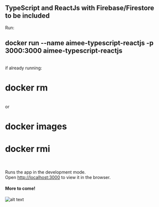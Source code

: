 ## TypeScript and ReactJs with Firebase/Firestore to be included
Run:
<br/>

##  docker run --name aimee-typescript-reactjs -p 3000:3000 aimee-typescript-reactjs

<br/>
if already running:
<br/>

# docker rm <container>
<br/>
or 
<br/>

# docker images
# docker rmi <image>

<br/>

Runs the app in the development mode.<br />
Open [http://localhost:3000](http://localhost:3000) to view it in the browser.

#### More to come!

![alt text](https://i.imgur.com/LfnUN0A.png "image for firestore")
